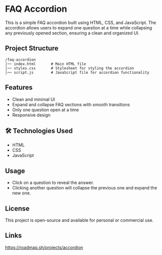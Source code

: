 # FAQ Accordion

This is a simple FAQ accordion built using HTML, CSS, and JavaScript. The accordion allows users to expand one question at a time while collapsing any previously opened section, ensuring a clean and organized UI.

## Project Structure
```
/faq-accordion
│── index.html       # Main HTML file
│── styles.css       # Stylesheet for styling the accordion
│── script.js        # JavaScript file for accordion functionality
```

## Features
- Clean and minimal UI
- Expand and collapse FAQ sections with smooth transitions
- Only one question open at a time
- Responsive design

## 🛠 Technologies Used
- HTML
- CSS
- JavaScript

##  Usage
- Click on a question to reveal the answer.
- Clicking another question will collapse the previous one and expand the new one.


##  License
This project is open-source and available for personal or commercial use.

## Links 
https://roadmap.sh/projects/accordion
